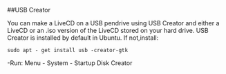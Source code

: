##USB Creator

You can make a LiveCD on a USB pendrive using USB Creator and either a LiveCD or an .iso
version of the LiveCD stored on your hard drive. USB Creator is installed by default in Ubuntu.
If not,install:

	sudo apt - get install usb -creator-gtk


-Run:
	Menu - System - Startup Disk Creator
